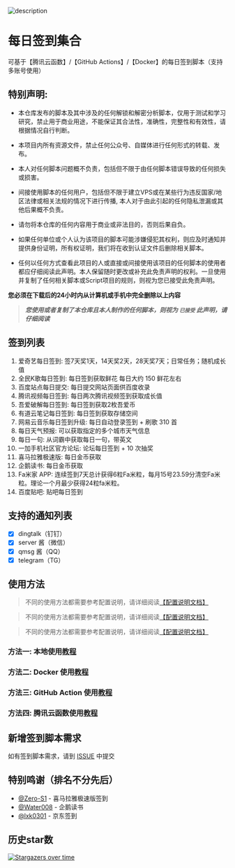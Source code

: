 ![description](https://socialify.git.ci/Sitoi/dailycheckin/image?description=1&font=Rokkitt&forks=1&issues=1&language=1&owner=1&pattern=Circuit%20Board&pulls=1&stargazers=1&theme=Dark)

# 每日签到集合

可基于【腾讯云函数】/【GitHub Actions】/【Docker】的每日签到脚本（支持多账号使用）

## 特别声明:

- 本仓库发布的脚本及其中涉及的任何解锁和解密分析脚本，仅用于测试和学习研究，禁止用于商业用途，不能保证其合法性，准确性，完整性和有效性，请根据情况自行判断。

- 本项目内所有资源文件，禁止任何公众号、自媒体进行任何形式的转载、发布。

- 本人对任何脚本问题概不负责，包括但不限于由任何脚本错误导致的任何损失或损害。

- 间接使用脚本的任何用户，包括但不限于建立VPS或在某些行为违反国家/地区法律或相关法规的情况下进行传播, 本人对于由此引起的任何隐私泄漏或其他后果概不负责。

- 请勿将本仓库的任何内容用于商业或非法目的，否则后果自负。

- 如果任何单位或个人认为该项目的脚本可能涉嫌侵犯其权利，则应及时通知并提供身份证明，所有权证明，我们将在收到认证文件后删除相关脚本。

- 任何以任何方式查看此项目的人或直接或间接使用该项目的任何脚本的使用者都应仔细阅读此声明。本人保留随时更改或补充此免责声明的权利。一旦使用并复制了任何相关脚本或Script项目的规则，则视为您已接受此免责声明。

**您必须在下载后的24小时内从计算机或手机中完全删除以上内容**

> ***您使用或者复制了本仓库且本人制作的任何脚本，则视为 `已接受` 此声明，请仔细阅读***

## 签到列表

1. 爱奇艺每日签到: 签7天奖1天，14天奖2天，28天奖7天；日常任务；随机成长值
2. 全民K歌每日签到: 每日签到获取鲜花 每日大约 150 鲜花左右
3. 百度站点每日提交: 每日提交网站页面供百度收录
4. 腾讯视频每日签到: 每日两次腾讯视频签到获取成长值
5. 吾爱破解每日签到: 每日签到获取2枚吾爱币
6. 有道云笔记每日签到: 每日签到获取存储空间
7. 网易云音乐每日签到升级: 每日自动登录签到 + 刷歌 310 首
8. 每日天气预报: 可以获取指定的多个城市天气信息
9. 每日一句: 从词霸中获取每日一句，带英文
10. 一加手机社区官方论坛: 论坛每日签到 + 10 次抽奖
11. 喜马拉雅极速版: 每日金币获取
12. 企鹅读书: 每日金币获取
13. Fa米家 APP: 连续签到7天总计获得6粒Fa米粒，每月15号23.59分清空Fa米粒。理论一个月最少获得24粒fa米粒。
14. 百度贴吧: 贴吧每日签到

## 支持的通知列表

- [x] dingtalk（钉钉）
- [x] server 酱（微信）
- [x] qmsg 酱（QQ）
- [x] telegram（TG）

## 使用方法

> 不同的使用方法都需要参考配置说明，请详细阅读[【配置说明文档】](https://github.com/Sitoi/dailycheckin/blob/main/docs/settings.md)

> 不同的使用方法都需要参考配置说明，请详细阅读[【配置说明文档】](https://github.com/Sitoi/dailycheckin/blob/main/docs/settings.md)

> 不同的使用方法都需要参考配置说明，请详细阅读[【配置说明文档】](https://github.com/Sitoi/dailycheckin/blob/main/docs/settings.md)

### 方法一: 本地使用[教程](https://github.com/Sitoi/dailycheckin/blob/main/docs/local.md)

### 方法二: Docker 使用[教程](https://github.com/Sitoi/dailycheckin/blob/main/docs/docker.md)

### 方法三: GitHub Action 使用[教程](https://github.com/Sitoi/dailycheckin/blob/main/docs/github-actions.md)

### 方法四: 腾讯云函数使用[教程](https://github.com/Sitoi/dailycheckin/blob/main/docs/tencent-scf.md)

## 新增签到脚本需求

如有签到脚本需求，请到 [ISSUE](https://github.com/Sitoi/dailycheckin/issues/new/choose) 中提交

## 特别鸣谢（排名不分先后）

- [@Zero-S1](https://github.com/Zero-S1/xmly_speed) - 喜马拉雅极速版签到
- [@Water008](https://github.com/Water008/qqread) - 企鹅读书
- [@lxk0301](https://github.com/lxk0301/jd_scripts) - 京东签到

## 历史star数

[![Stargazers over time](https://starchart.cc/Sitoi/dailycheckin.svg)](https://starchart.cc/Sitoi/dailycheckin)
